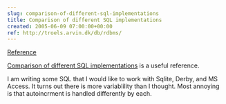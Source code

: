 ```yaml
---  
slug: comparison-of-different-sql-implementations
title: Comparison of different SQL implementations
created: 2005-06-09 07:00:00+00:00
ref: http://troels.arvin.dk/db/rdbms/
---  
```

[Reference](http://troels.arvin.dk/db/rdbms/)
 
[Comparison of different SQL implementations](http://troels.arvin.dk/db/rdbms/) is a useful reference.

I am writing some SQL that I would like to work with Sqlite, Derby, and MS Access.  It turns out there is more variablility than I thought.  Most annoying is that autoincrment is handled differently by each.
